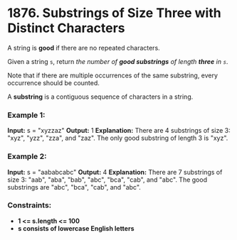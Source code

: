 # 1876. Substrings of Size Three with Distinct Characters

A string is **good** if there are no repeated characters.

Given a string `s`​​​​​, return *the number of **good substrings** of length **three** in `s​`*​​​​​.

Note that if there are multiple occurrences of the same substring, every occurrence should be counted.

A **substring** is a contiguous sequence of characters in a string.


### Example 1:
**Input:** s = "xyzzaz"
**Output:** 1
**Explanation:** There are 4 substrings of size 3: "xyz", "yzz", "zza", and "zaz". 
The only good substring of length 3 is "xyz".

### Example 2:
**Input:** s = "aababcabc"
**Output:** 4
**Explanation:** There are 7 substrings of size 3: "aab", "aba", "bab", "abc", "bca", "cab", and "abc".
The good substrings are "abc", "bca", "cab", and "abc".
 

### Constraints:
- **1 <= s.length <= 100**
- **s​​​​​​ consists of lowercase English letters**